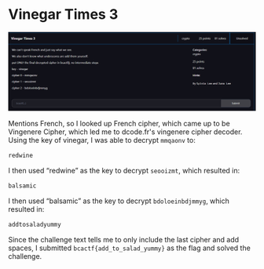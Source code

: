 # Vinegar Times 3

![](../images/vinegar-times-3-part-1.png)


Mentions French, so I looked up French cipher, which came up to be Vingenere Cipher, which led me to dcode.fr's vingenere cipher decoder. Using the key of vinegar, I was able to decrypt `mmqaonv` to:

```txt
redwine
```

I then used “redwine” as the key to decrypt `seooizmt`, which resulted in: 

```txt
balsamic
```

I then used “balsamic” as the key to decrypt `bdoloeinbdjmmyg`, which resulted in: 

```txt
addtosaladyummy
```

Since the challenge text tells me to only include the last cipher and add spaces, I submitted `bcactf{add_to_salad_yummy}` as the flag and solved the challenge.
